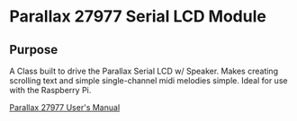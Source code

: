 # Parallax 27977 Serial LCD Module

## Purpose
A Class built to drive the Parallax Serial LCD w/ Speaker.  Makes creating scrolling text
and simple single-channel midi melodies simple. Ideal for use with the Raspberry Pi.

[Parallax 27977 User's Manual](http://akizukidenshi.com/download/ds/parallax/27977.pdf)



